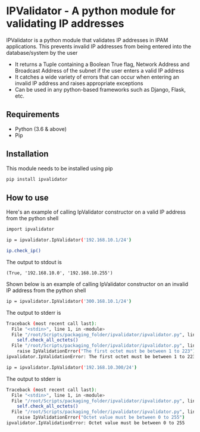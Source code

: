 # IPValidator - A python module for validating IP addresses

IPValidator is a python module that validates IP addresses in IPAM applications. This prevents invalid IP addresses from being entered into the database/system by the user

- It returns a Tuple containing a Boolean True flag, Network Address and Broadcast Address of the subnet if the user enters a valid IP address
- It catches a wide variety of errors that can occur when entering an invalid IP address and raises appropriate exceptions
- Can be used in any python-based frameworks such as Django, Flask, etc.

## Requirements

- Python (3.6 & above)
- Pip

## Installation

This module needs to be installed using pip

```bash
pip install ipvalidator

```

## How to use
Here's an example of calling IpValidator constructor on a valid IP address from the python shell
```bash
import ipvalidator

ip = ipvalidator.IpValidator('192.168.10.1/24')

ip.check_ip()
```
The output to stdout is 
```
(True, '192.168.10.0', '192.168.10.255')
```

Shown below is an example of calling IpValidator constructor on an invalid IP address from the python shell
```bash
ip = ipvalidator.IpValidator('300.168.10.1/24')
```

The output to stderr is 
```bash
Traceback (most recent call last):
  File "<stdin>", line 1, in <module>
  File "/root/Scripts/packaging_folder/ipvalidator/ipvalidator.py", line 20, in __init__
    self.check_all_octets()
  File "/root/Scripts/packaging_folder/ipvalidator/ipvalidator.py", line 61, in check_all_octets
    raise IpValidationError("The first octet must be between 1 to 223")
ipvalidator.IpValidationError: The first octet must be between 1 to 223
```


```bash
ip = ipvalidator.IpValidator('192.168.10.300/24')
```

The output to stderr is 
```bash
Traceback (most recent call last):
  File "<stdin>", line 1, in <module>
  File "/root/Scripts/packaging_folder/ipvalidator/ipvalidator.py", line 20, in __init__
    self.check_all_octets()
  File "/root/Scripts/packaging_folder/ipvalidator/ipvalidator.py", line 65, in check_all_octets
    raise IpValidationError("Octet value must be between 0 to 255")
ipvalidator.IpValidationError: Octet value must be between 0 to 255
```
